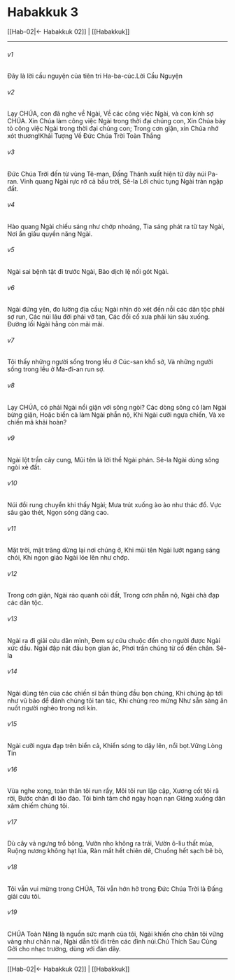 # Habakkuk 3

[[Hab-02|← Habakkuk 02]] | [[Habakkuk]]
***



###### v1 
Đây là lời cầu nguyện của tiên tri Ha-ba-cúc.Lời Cầu Nguyện 

###### v2 
Lạy CHÚA, con đã nghe về Ngài, Về các công việc Ngài, và con kính sợ CHÚA. Xin Chúa làm công việc Ngài trong thời đại chúng con, Xin Chúa bày tỏ công việc Ngài trong thời đại chúng con; Trong cơn giận, xin Chúa nhớ xót thương!Khải Tượng Về Đức Chúa Trời Toàn Thắng 

###### v3 
Đức Chúa Trời đến từ vùng Tê-man, Đấng Thánh xuất hiện từ dãy núi Pa-ran. Vinh quang Ngài rực rỡ cả bầu trời, Sê-la Lời chúc tụng Ngài tràn ngập đất. 

###### v4 
Hào quang Ngài chiếu sáng như chớp nhoáng, Tia sáng phát ra từ tay Ngài, Nơi ẩn giấu quyền năng Ngài. 

###### v5 
Ngài sai bệnh tật đi trước Ngài, Bảo dịch lệ nối gót Ngài. 

###### v6 
Ngài đứng yên, đo lường địa cầu; Ngài nhìn dò xét đến nỗi các dân tộc phải sợ run, Các núi lâu đời phải vỡ tan, Các đồi cổ xưa phải lún sâu xuống. Đường lối Ngài hằng còn mãi mãi. 

###### v7 
Tôi thấy những người sống trong lều ở Cúc-san khổ sở, Và những người sống trong lều ở Ma-đi-an run sợ. 

###### v8 
Lạy CHÚA, có phải Ngài nổi giận với sông ngòi? Các dòng sông có làm Ngài bừng giận, Hoặc biển cả làm Ngài phẫn nộ, Khi Ngài cưỡi ngựa chiến, Và xe chiến mã khải hoàn? 

###### v9 
Ngài lột trần cây cung, Mũi tên là lời thề Ngài phán. Sê-la Ngài dùng sông ngòi xẻ đất. 

###### v10 
Núi đồi rung chuyển khi thấy Ngài; Mưa trút xuống ào ào như thác đổ. Vực sâu gào thét, Ngọn sóng dâng cao. 

###### v11 
Mặt trời, mặt trăng dừng lại nơi chúng ở, Khi mũi tên Ngài lướt ngang sáng chói, Khi ngọn giáo Ngài lóe lên như chớp. 

###### v12 
Trong cơn giận, Ngài rảo quanh cõi đất, Trong cơn phẫn nộ, Ngài chà đạp các dân tộc. 

###### v13 
Ngài ra đi giải cứu dân mình, Đem sự cứu chuộc đến cho người được Ngài xức dầu. Ngài đập nát đầu bọn gian ác, Phơi trần chúng từ cổ đến chân. Sê-la 

###### v14 
Ngài dùng tên của các chiến sĩ bắn thủng đầu bọn chúng, Khi chúng ập tới như vũ bão để đánh chúng tôi tan tác, Khi chúng reo mừng Như sẵn sàng ăn nuốt người nghèo trong nơi kín. 

###### v15 
Ngài cưỡi ngựa đạp trên biển cả, Khiến sóng to dậy lên, nổi bọt.Vững Lòng Tin 

###### v16 
Vừa nghe xong, toàn thân tôi run rẩy, Môi tôi run lập cập, Xương cốt tôi rã rời, Bước chân đi lảo đảo. Tôi bình tâm chờ ngày hoạn nạn Giáng xuống dân xâm chiếm chúng tôi. 

###### v17 
Dù cây vả ngưng trổ bông, Vườn nho không ra trái, Vườn ô-liu thất mùa, Ruộng nương không hạt lúa, Ràn mất hết chiên dê, Chuồng hết sạch bê bò, 

###### v18 
Tôi vẫn vui mừng trong CHÚA, Tôi vẫn hớn hở trong Đức Chúa Trời là Đấng giải cứu tôi. 

###### v19 
CHÚA Toàn Năng là nguồn sức mạnh của tôi, Ngài khiến cho chân tôi vững vàng như chân nai, Ngài dẫn tôi đi trên các đỉnh núi.Chú Thích Sau Cùng Gởi cho nhạc trưởng, dùng với đàn dây.

***
[[Hab-02|← Habakkuk 02]] | [[Habakkuk]]
